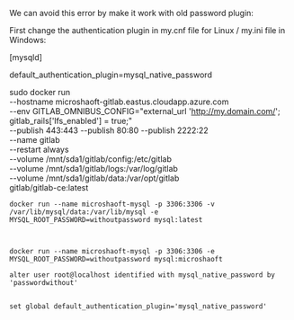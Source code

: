 We can avoid this error by make it work with old password plugin:

First change the authentication plugin in my.cnf file for Linux / my.ini file in Windows:

[mysqld]

default_authentication_plugin=mysql_native_password


sudo docker run \
    --hostname microshaoft-gitlab.eastus.cloudapp.azure.com \
    --env GITLAB_OMNIBUS_CONFIG="external_url 'http://my.domain.com/'; gitlab_rails['lfs_enabled'] = true;" \
    --publish 443:443 --publish 80:80 --publish 2222:22 \
    --name gitlab \
    --restart always \
    --volume /mnt/sda1/gitlab/config:/etc/gitlab \
    --volume /mnt/sda1/gitlab/logs:/var/log/gitlab \
    --volume /mnt/sda1/gitlab/data:/var/opt/gitlab \
    gitlab/gitlab-ce:latest



    docker run --name microshaoft-mysql -p 3306:3306 -v /var/lib/mysql/data:/var/lib/mysql -e MYSQL_ROOT_PASSWORD=withoutpassword mysql:latest



    docker run --name microshaoft-mysql -p 3306:3306 -e MYSQL_ROOT_PASSWORD=withoutpassword mysql:microshaoft

    alter user root@localhost identified with mysql_native_password by 'passwordwithout'


    set global default_authentication_plugin='mysql_native_password'